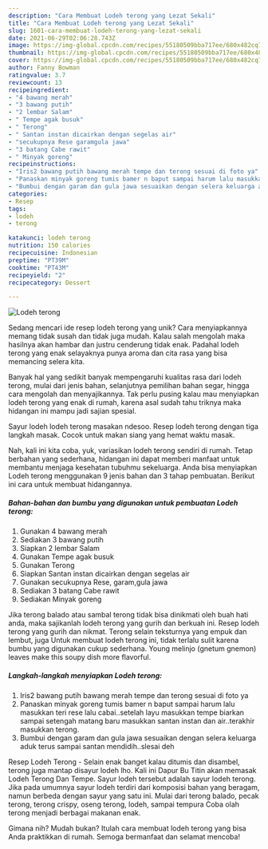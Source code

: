 ```yaml
---
description: "Cara Membuat Lodeh terong yang Lezat Sekali"
title: "Cara Membuat Lodeh terong yang Lezat Sekali"
slug: 1601-cara-membuat-lodeh-terong-yang-lezat-sekali
date: 2021-06-29T02:06:28.743Z
image: https://img-global.cpcdn.com/recipes/55180509bba717ee/680x482cq70/lodeh-terong-foto-resep-utama.jpg
thumbnail: https://img-global.cpcdn.com/recipes/55180509bba717ee/680x482cq70/lodeh-terong-foto-resep-utama.jpg
cover: https://img-global.cpcdn.com/recipes/55180509bba717ee/680x482cq70/lodeh-terong-foto-resep-utama.jpg
author: Fanny Bowman
ratingvalue: 3.7
reviewcount: 13
recipeingredient:
- "4 bawang merah"
- "3 bawang putih"
- "2 lembar Salam"
- " Tempe agak busuk"
- " Terong"
- " Santan instan dicairkan dengan segelas air"
- "secukupnya Rese garamgula jawa"
- "3 batang Cabe rawit"
- " Minyak goreng"
recipeinstructions:
- "Iris2 bawang putih bawang merah tempe dan terong sesuai di foto ya"
- "Panaskan minyak goreng tumis bamer n baput sampai harum lalu masukkan teri rese lalu cabai..setelah layu masukkan tempe biarkan sampai setengah matang baru masukkan santan instan dan air..terakhir masukkan terong."
- "Bumbui dengan garam dan gula jawa sesuaikan dengan selera keluarga aduk terus sampai santan mendidih..slesai deh"
categories:
- Resep
tags:
- lodeh
- terong

katakunci: lodeh terong 
nutrition: 150 calories
recipecuisine: Indonesian
preptime: "PT39M"
cooktime: "PT43M"
recipeyield: "2"
recipecategory: Dessert

---
```



![Lodeh terong](https://img-global.cpcdn.com/recipes/55180509bba717ee/680x482cq70/lodeh-terong-foto-resep-utama.jpg)

Sedang mencari ide resep lodeh terong yang unik? Cara menyiapkannya memang tidak susah dan tidak juga mudah. Kalau salah mengolah maka hasilnya akan hambar dan justru cenderung tidak enak. Padahal lodeh terong yang enak selayaknya punya aroma dan cita rasa yang bisa memancing selera kita.

Banyak hal yang sedikit banyak mempengaruhi kualitas rasa dari lodeh terong, mulai dari jenis bahan, selanjutnya pemilihan bahan segar, hingga cara mengolah dan menyajikannya. Tak perlu pusing kalau mau menyiapkan lodeh terong yang enak di rumah, karena asal sudah tahu triknya maka hidangan ini mampu jadi sajian spesial.

Sayur lodeh lodeh terong masakan ndesoo. Resep lodeh terong dengan tiga langkah masak. Cocok untuk makan siang yang hemat waktu masak.


Nah, kali ini kita coba, yuk, variasikan lodeh terong sendiri di rumah. Tetap berbahan yang sederhana, hidangan ini dapat memberi manfaat untuk membantu menjaga kesehatan tubuhmu sekeluarga. Anda bisa menyiapkan Lodeh terong menggunakan 9 jenis bahan dan 3 tahap pembuatan. Berikut ini cara untuk membuat hidangannya.

<!--inarticleads1-->

##### Bahan-bahan dan bumbu yang digunakan untuk pembuatan Lodeh terong:

1. Gunakan 4 bawang merah
1. Sediakan 3 bawang putih
1. Siapkan 2 lembar Salam
1. Gunakan  Tempe agak busuk
1. Gunakan  Terong
1. Siapkan  Santan instan dicairkan dengan segelas air
1. Gunakan secukupnya Rese, garam,gula jawa
1. Sediakan 3 batang Cabe rawit
1. Sediakan  Minyak goreng


Jika terong balado atau sambal terong tidak bisa dinikmati oleh buah hati anda, maka sajikanlah lodeh terong yang gurih dan berkuah ini. Resep lodeh terong yang gurih dan nikmat. Terong selain teksturnya yang empuk dan lembut, juga Untuk membuat lodeh terong ini, tidak terlalu sulit karena bumbu yang digunakan cukup sederhana. Young melinjo (gnetum gnemon) leaves make this soupy dish more flavorful. 

<!--inarticleads2-->

##### Langkah-langkah menyiapkan Lodeh terong:

1. Iris2 bawang putih bawang merah tempe dan terong sesuai di foto ya
1. Panaskan minyak goreng tumis bamer n baput sampai harum lalu masukkan teri rese lalu cabai..setelah layu masukkan tempe biarkan sampai setengah matang baru masukkan santan instan dan air..terakhir masukkan terong.
1. Bumbui dengan garam dan gula jawa sesuaikan dengan selera keluarga aduk terus sampai santan mendidih..slesai deh


Resep Lodeh Terong - Selain enak banget kalau ditumis dan disambel, terong juga mantap disayur lodeh lho. Kali ini Dapur Bu Titin akan memasak Lodeh Terong Dan Tempe. Sayur lodeh tersebut adalah sayur lodeh terong. Jika pada umumnya sayur lodeh terdiri dari komposisi bahan yang beragam, namun berbeda dengan sayur yang satu ini. Mulai dari terong balado, pecak terong, terong crispy, oseng terong, lodeh, sampai tempura Coba olah terong menjadi berbagai makanan enak. 

Gimana nih? Mudah bukan? Itulah cara membuat lodeh terong yang bisa Anda praktikkan di rumah. Semoga bermanfaat dan selamat mencoba!
